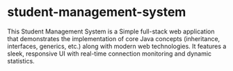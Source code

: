 # student-management-system
This Student Management System is a Simple full-stack web application that demonstrates the implementation of core Java concepts (inheritance, interfaces, generics, etc.) along with modern web technologies. It features a sleek, responsive UI with real-time connection monitoring and dynamic statistics.
